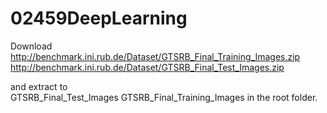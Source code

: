 02459DeepLearning
=================

Download  
http://benchmark.ini.rub.de/Dataset/GTSRB_Final_Training_Images.zip  
http://benchmark.ini.rub.de/Dataset/GTSRB_Final_Test_Images.zip  

and extract to  
GTSRB_Final_Test_Images
GTSRB_Final_Training_Images in the root folder.

